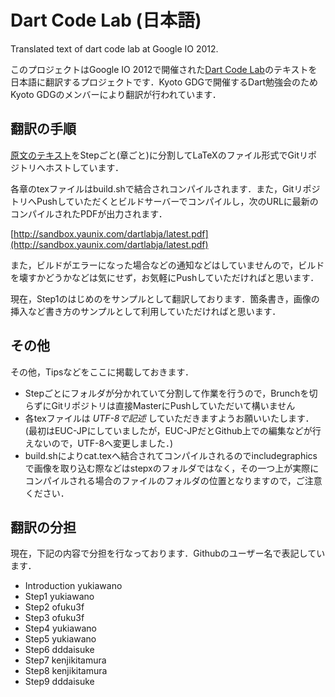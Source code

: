 Dart Code Lab (日本語)
=============

Translated text of dart code lab at Google IO 2012.

このプロジェクトはGoogle IO 2012で開催された[Dart Code Lab](https://developers.google.com/events/io/sessions/gooio2012/1412/)のテキストを日本語に翻訳するプロジェクトです．Kyoto GDGで開催するDart勉強会のためKyoto GDGのメンバーにより翻訳が行われています．

## 翻訳の手順

[原文のテキスト](http://www.dartlang.org/slides/2012/06/io12/Bullseye-Your-first-Dart-app-Codelab-GoogleIO2012.pdf)をStepごと(章ごと)に分割してLaTeXのファイル形式でGitリポジトリへホストしています．

各章のtexファイルはbuild.shで結合されコンパイルされます．また，GitリポジトリへPushしていただくとビルドサーバーでコンパイルし，次のURLに最新のコンパイルされたPDFが出力されます．

[http://sandbox.yaunix.com/dartlabja/latest.pdf](http://sandbox.yaunix.com/dartlabja/latest.pdf)

また，ビルドがエラーになった場合などの通知などはしていませんので，ビルドを壊すかどうかなどは気にせず，お気軽にPushしていただければと思います．

現在，Step1のはじめのをサンプルとして翻訳しております．箇条書き，画像の挿入など書き方のサンプルとして利用していただければと思います．

## その他

その他，Tipsなどをここに掲載しておきます．

* Stepごとにフォルダが分かれていて分割して作業を行うので，Brunchを切らずにGitリポジトリは直接MasterにPushしていただいて構いません
* 各texファイルは *UTF-8で記述* していただきますようお願いいたします．(最初はEUC-JPにしていましたが，EUC-JPだとGithub上での編集などが行えないので，UTF-8へ変更しました．)
* build.shによりcat.texへ結合されてコンパイルされるのでincludegraphicsで画像を取り込む際などはstepxのフォルダではなく，その一つ上が実際にコンパイルされる場合のファイルのフォルダの位置となりますので，ご注意ください．

## 翻訳の分担

現在，下記の内容で分担を行なっております．Githubのユーザー名で表記しています．

* Introduction yukiawano
* Step1 yukiawano
* Step2 ofuku3f
* Step3 ofuku3f
* Step4 yukiawano
* Step5 yukiawano
* Step6 dddaisuke
* Step7 kenjikitamura
* Step8 kenjikitamura
* Step9 dddaisuke

